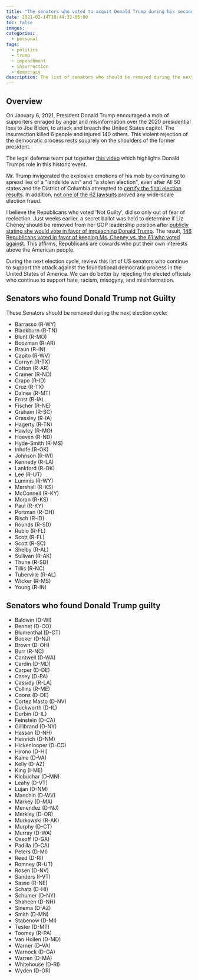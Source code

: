 ```yaml
---
title: "The senators who voted to acquit Donald Trump during his second impeachment trial"
date: 2021-02-14T10:44:32-06:00
toc: false
images:
categories:
  - personal
tags: 
  - politics
  - trump
  - impeachment
  - insurrection
  - democracy
description: The list of senators who should be removed during the next election cycle for supporting Donald Trump's attack on the United States capitol.
---
```


## Overview

On January 6, 2021, President Donald Trump encouraged a mob of supporters enraged by anger and misinformation over the 2020 presidential loss to Joe Biden, to attack and breach the United States capitol.  The insurrection killed 6 people and injured 140 others.  This violent rejection of the democratic process rests squarely on the shoulders of the former president.  

The legal defense team put together [this video](https://cdn.jwplayer.com/players/Lk0avNHH-HWSueGzu.html) which highlights Donald Trumps role in this historic event.

Mr. Trump invigorated the explosive emotions of his mob by continuing to spread lies of a "landslide win" and "a stolen election", even after All 50 states and the District of Columbia attempted to [certify the final election results](https://www.archives.gov/electoral-college/2020).  In addition, [not one of the 62 lawsuits](https://www.usatoday.com/in-depth/news/politics/elections/2021/01/06/trumps-failed-efforts-overturn-election-numbers/4130307001/) proved any wide-scale election fraud.

<!--
<iframe src="https://cdn.jwplayer.com/players/Lk0avNHH-HWSueGzu.html" width="100%" height="100%" frameborder="0" scrolling="auto" title="Raskin Video V22 With Final Slate" style="position:absolute;" allowfullscreen></iframe>
-->

I believe the Republicans who voted 'Not Guilty', did so only out of fear of reelection.  Just weeks earlier, a secret ballot was held to determine if Liz Cheney should be removed from her GOP leadership position after [publicly stating she would vote in favor of impeaching Donald Trump](https://www.politico.com/news/2021/01/13/liz-cheney-removal-impeachment-vote-458889).  The result, [146 Republicans voted in favor of keeping Ms. Cheney vs. the 61 who voted against](https://www.cbsnews.com/news/liz-cheney-republican-conference-chairwoman-vote/).  This affirms, Republicans are cowards who put their own interests above the American people.

During the next election cycle, review this list of US senators who continue to support the attack against the foundational democratic process in the United States of America.  We can do better by rejecting the elected officials who continue to support hate, racism, misogyny, and misinformation. 

## Senators who found Donald Trump not Guilty

These Senators should be removed during the next election cycle:


- Barrasso (R-WY)
- Blackburn (R-TN)
- Blunt (R-MO)
- Boozman (R-AR)
- Braun (R-IN)
- Capito (R-WV)
- Cornyn (R-TX)
- Cotton (R-AR)
- Cramer (R-ND)
- Crapo (R-ID)
- Cruz (R-TX)
- Daines (R-MT)
- Ernst (R-IA)
- Fischer (R-NE)
- Graham (R-SC)
- Grassley (R-IA)
- Hagerty (R-TN)
- Hawley (R-MO)
- Hoeven (R-ND)
- Hyde-Smith (R-MS)
- Inhofe (R-OK)
- Johnson (R-WI)
- Kennedy (R-LA)
- Lankford (R-OK)
- Lee (R-UT)
- Lummis (R-WY)
- Marshall (R-KS)
- McConnell (R-KY)
- Moran (R-KS)
- Paul (R-KY)
- Portman (R-OH)
- Risch (R-ID)
- Rounds (R-SD)
- Rubio (R-FL)
- Scott (R-FL)
- Scott (R-SC)
- Shelby (R-AL)
- Sullivan (R-AK)
- Thune (R-SD)
- Tillis (R-NC)
- Tuberville (R-AL)
- Wicker (R-MS)
- Young (R-IN)

## Senators who found Donald Trump guilty

- Baldwin (D-WI)
- Bennet (D-CO)
- Blumenthal (D-CT)
- Booker (D-NJ)
- Brown (D-OH)
- Burr (R-NC)
- Cantwell (D-WA)
- Cardin (D-MD)
- Carper (D-DE)
- Casey (D-PA)
- Cassidy (R-LA)
- Collins (R-ME)
- Coons (D-DE)
- Cortez Masto (D-NV)
- Duckworth (D-IL)
- Durbin (D-IL)
- Feinstein (D-CA)
- Gillibrand (D-NY)
- Hassan (D-NH)
- Heinrich (D-NM)
- Hickenlooper (D-CO)
- Hirono (D-HI)
- Kaine (D-VA)
- Kelly (D-AZ)
- King (I-ME)
- Klobuchar (D-MN)
- Leahy (D-VT)
- Lujan (D-NM)
- Manchin (D-WV)
- Markey (D-MA)
- Menendez (D-NJ)
- Merkley (D-OR)
- Murkowski (R-AK)
- Murphy (D-CT)
- Murray (D-WA)
- Ossoff (D-GA)
- Padilla (D-CA)
- Peters (D-MI)
- Reed (D-RI)
- Romney (R-UT)
- Rosen (D-NV)
- Sanders (I-VT)
- Sasse (R-NE)
- Schatz (D-HI)
- Schumer (D-NY)
- Shaheen (D-NH)
- Sinema (D-AZ)
- Smith (D-MN)
- Stabenow (D-MI)
- Tester (D-MT)
- Toomey (R-PA)
- Van Hollen (D-MD)
- Warner (D-VA)
- Warnock (D-GA)
- Warren (D-MA)
- Whitehouse (D-RI)
- Wyden (D-OR)